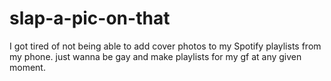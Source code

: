 # slap-a-pic-on-that
I got tired of not being able to add cover photos to my Spotify playlists from my phone. just wanna be gay and make playlists for my gf at any given moment.
